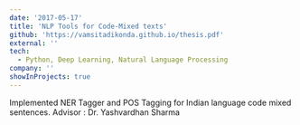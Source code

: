 ```yaml
---
date: '2017-05-17'
title: 'NLP Tools for Code-Mixed texts'
github: 'https://vamsitadikonda.github.io/thesis.pdf'
external: ''
tech:
  - Python, Deep Learning, Natural Language Processing
company: ''
showInProjects: true
---
```


Implemented NER Tagger and POS Tagging for Indian language code mixed sentences.
Advisor : Dr. Yashvardhan Sharma
